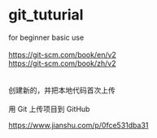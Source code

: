 # git_tuturial
for beginner basic use <br>
<br>
https://git-scm.com/book/en/v2<br>
https://git-scm.com/book/zh/v2<br>
<br>
<br>
创建新的，并把本地代码首次上传<br>
<br>
用 Git 上传项目到 GitHub<br>

https://www.jianshu.com/p/0fce531dba31
